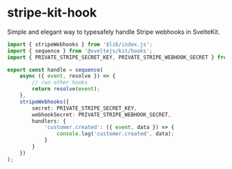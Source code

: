 # stripe-kit-hook

Simple and elegant way to typesafely handle Stripe webhooks in SvelteKit.

```ts
import { stripeWebhooks } from '$lib/index.js';
import { sequence } from '@sveltejs/kit/hooks';
import { PRIVATE_STRIPE_SECRET_KEY, PRIVATE_STRIPE_WEBHOOK_SECRET } from '$env/static/private';

export const handle = sequence(
	async ({ event, resolve }) => {
		// run other hooks
		return resolve(event);
	},
	stripeWebhooks({
		secret: PRIVATE_STRIPE_SECRET_KEY,
		webhookSecret: PRIVATE_STRIPE_WEBHOOK_SECRET,
		handlers: {
			'customer.created': ({ event, data }) => {
				console.log('customer.created', data);
			}
		}
	})
);
```
